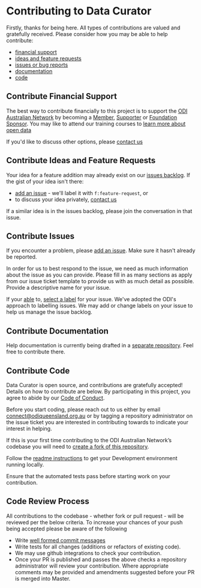 # Contributing to Data Curator

Firstly, thanks for being here. All types of contributions are valued and gratefully received. Please consider how you may be able to help contribute:

- [financial support](#contribute-financial-support)
- [ideas and feature requests](#contribute-ideas-and-feature-requests)
- [issues or bug reports](#contribute-issues)
- [documentation](#contribute-documentation)
- [code](#contribute-code)

## Contribute Financial Support

The best way to contribute financially to this project is to support the [ODI Australian Network](http://queensland.theodi.org) by becoming a [Member](http://queensland.theodi.org/home/network/members/), [Supporter](http://queensland.theodi.org/home/network/supporters/) or [Foundation Sponsor](http://queensland.theodi.org/home/network/foundationsponsors/). You may like to attend our training courses to [learn more about open data](http://queensland.theodi.org/home/learning/)

If you'd like to discuss other options, please [contact us](http://queensland.theodi.org/home/contact-us/)

## Contribute Ideas and Feature Requests

Your idea for a feature addition may already exist on our [ issues backlog](https://github.com/ODIQueensland/data-curator/issues). If the gist of your idea isn't there:
- [add an issue](https://github.com/ODIQueensland/data-curator/issues) - we'll label it with `f:feature-request`, or
- to discuss your idea privately, [contact us](http://queensland.theodi.org/home/contact-us/)

If a similar idea is in the issues backlog, please join the conversation in that issue.

## Contribute Issues

If you encounter a problem, please [add an issue](https://github.com/ODIQueensland/data-curator/issues). Make sure it hasn't already be reported.

In order for us to best respond to the issue, we need as much information about the issue as you can provide. Please fill in as many sections as apply from our issue ticket template to provide us with as much detail as possible. Provide a descriptive name for your issue.

If your [able](https://help.github.com/articles/applying-labels-to-issues-and-pull-requests/) to, [select a label](https://github.com/theodi/toolbox/wiki/Labels-In-Use-Across-the-ODI-Toolbox) for your issue. We've adopted the ODI's approach to labelling issues. We may add or change labels on your issue to help us manage the issue backlog.

## Contribute Documentation

Help documentation is currently being drafted in a [separate repository](https://github.com/Stephen-Gates/csv-lingo). Feel free to contribute there.

## Contribute Code
Data Curator is open source, and contributions are gratefully accepted!
Details on how to contribute are below. By participating in this project, you agree to abide by our [Code of Conduct](https://github.com/ODIQueensland/data-curator/blob/master/.github/CODE_OF_CONDUCT.md).

Before you start coding, please reach out to us either by email  [connect@odiqueensland.org.au](mailto:connect@odiqueensland.org.au) or by tagging a repository administrator on the issue ticket you are interested in contributing towards to indicate your interest in helping.

If this is your first time contributing to the ODI Australian Network’s codebase you will need to [create a fork of this repository](https://help.github.com/articles/fork-a-repo/).

Follow the [readme instructions](https://github.com/ODIQueensland/data-curator#development) to get your Development environment running locally.

Ensure that the automated tests pass before starting work on your contribution.

## Code Review Process

All contributions to the codebase - whether fork or pull request - will be reviewed per the below criteria.
To increase your chances of your push being accepted please be aware of the following
- Write [well formed commit messages](http://tbaggery.com/2008/04/19/a-note-about-git-commit-messages.html)
- Write tests for all changes (additions or refactors of existing code).
- We may use github integrations to check your contribution.
- Once your PR is published and passes the above checks a repository administrator will review your contribution. Where appropriate comments may be provided and amendments suggested before your PR is merged into Master.
